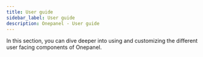 ```yaml
---
title: User guide
sidebar_label: User guide
description: Onepanel - User guide
---
```


In this section, you can dive deeper into using and customizing the different user facing components of Onepanel.
